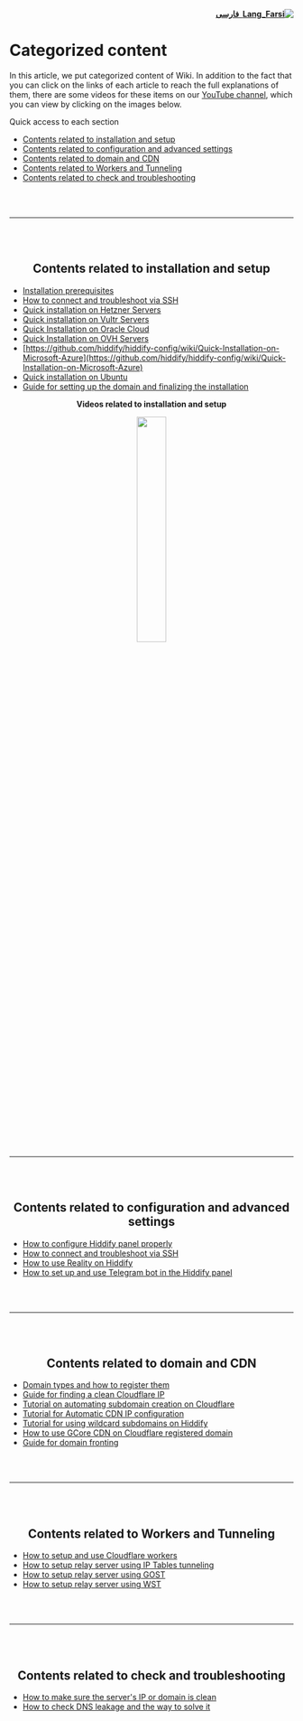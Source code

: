<div dir="rtl">

[**![Lang_Farsi](https://user-images.githubusercontent.com/125398461/234186932-52f1fa82-52c6-417f-8b37-08fe9250a55f.png) &nbsp;فارسی**](https://github.com/hiddify/hiddify-config/wiki/%D9%85%D8%B7%D8%A7%D9%84%D8%A8-%D8%AF%D8%B3%D8%AA%D9%87%E2%80%8C%D8%A8%D9%86%D8%AF%DB%8C-%D8%B4%D8%AF%D9%87)
</div>

# Categorized content

In this article, we put categorized content of Wiki. In addition to the fact that you can click on the links of each article to reach the full explanations of them, there are some videos for these items on our [YouTube channel](https://www.youtube.com/@hiddify/videos), which you can view by clicking on the images below.

Quick access to each section
- [Contents related to installation and setup](#contents-related-to-installation-and-setup)
- [Contents related to configuration and advanced settings](#contents-related-to-configuration-and-advanced-settings)
- [Contents related to domain and CDN](#contents-related-to-domain-and-cdn)
- [Contents related to Workers and Tunneling](#contents-related-to-workers-and-tunneling)
- [Contents related to check and troubleshooting](#contents-related-to-check-and-troubleshooting)

<br>
<br>

***
<br>
<br>

<div dir="ltr" align=center>

## Contents related to installation and setup
</div>

- [Installation prerequisites](https://github.com/hiddify/hiddify-config/wiki/Installation-prerequisites)
- [How to connect and troubleshoot via SSH](https://github.com/hiddify/hiddify-config/wiki/How-to-connect-to-server-via-SSH)
- [Quick installation on Hetzner Servers](https://github.com/hiddify/hiddify-config/wiki/Quick-installation-on-Hetzner-Servers)
- [Quick installation on Vultr Servers](https://github.com/hiddify/hiddify-config/wiki/Quick-installation-on-Vultr-Servers)
- [Quick Installation on Oracle Cloud](https://github.com/hiddify/hiddify-config/wiki/Quick-Installation-on-Oracle-Cloud)
- [Quick Installation on OVH Servers](https://github.com/hiddify/hiddify-config/wiki/Quick-Installation-on-OVH-Servers)
- [https://github.com/hiddify/hiddify-config/wiki/Quick-Installation-on-Microsoft-Azure](https://github.com/hiddify/hiddify-config/wiki/Quick-Installation-on-Microsoft-Azure)
- [Quick installation on Ubuntu](https://github.com/hiddify/hiddify-config/wiki/Quick-Installation-On-Ubuntu)
- [Guide for setting up the domain and finalizing the installation](https://github.com/hiddify/hiddify-config/wiki/Guide-for-Setting-up-the-Domain-and-Finalizing-the-Installation)

<div dir="ltr" align="center">

**Videos related to installation and setup**


<a href="https://www.youtube.com/watch?v=XSwCE35lqmU"><img width="32%" src="https://user-images.githubusercontent.com/125398461/235692699-f6cc0a42-3742-44d5-be20-783ac0e50fdc.png" /></a>


</div>

<br>
<br>

***
<br>
<br>

<div dir="ltr" align=center>

## Contents related to configuration and advanced settings
</div>

- [How to configure Hiddify panel properly](https://github.com/hiddify/hiddify-config/wiki/How-to-configure-Hiddify-Panel-properly)
- [How to connect and troubleshoot via SSH](https://github.com/hiddify/hiddify-config/wiki/How-to-connect-and-troubleshoot-via-SSH)
- [How to use Reality on Hiddify](https://github.com/hiddify/hiddify-config/wiki/How-to-use-Reality-on-Hiddify)
- [How to set up and use Telegram bot in the Hiddify panel](https://github.com/hiddify/hiddify-config/wiki/How-to-set-up-and-use-Telegram-bot-in-the-Hddify-panel)

<br>
<br>

***
<br>
<br>
<div dir="ltr" align=center>

## Contents related to domain and CDN
</div>

- [Domain types and how to register them](https://github.com/hiddify/hiddify-config/wiki/Domain-types-and-how-to-register-them)
- [Guide for finding a clean Cloudflare IP](https://github.com/hiddify/hiddify-config/wiki/Guide-for-finding-a-clean-Cloudflare-IP)
- [Tutorial on automating subdomain creation on Cloudflare](https://github.com/hiddify/hiddify-config/wiki/Get-Cloudflare-API)
- [Tutorial for Automatic CDN IP configuration](https://github.com/hiddify/hiddify-config/wiki/Guide-for-using-mode-Auto_CDN_IP-on-Hiddify)
- [Tutorial for using wildcard subdomains on Hiddify](https://github.com/hiddify/hiddify-config/wiki/Tutorial-for-using-wildcard-subdomains-on-Hiddify)
- [How to use GCore CDN on Cloudflare registered domain](https://github.com/hiddify/hiddify-config/wiki/How-to-use-GCore-CDN-on-Cloudflare-registered-domain)
- [Guide for domain fronting](https://github.com/hiddify/hiddify-config/wiki/Guide-for-domain-fronting)

<br>
<br>

***
<br>
<br>
<div dir="ltr" align=center>

## Contents related to Workers and Tunneling
</div>

- [How to setup and use Cloudflare workers](https://github.com/hiddify/hiddify-config/wiki/How-to-set-up-and-use-Cloudflare-workers)
- [How to setup relay server using IP Tables tunneling](https://github-com.translate.goog/hiddify/hiddify-config/discussions/129?_x_tr_sl=fa&_x_tr_tl=en&_x_tr_hl=en&_x_tr_pto=wapp)
- [How to setup relay server using GOST](https://github-com.translate.goog/hiddify/hiddify-config/discussions/493?_x_tr_sl=fa&_x_tr_tl=en&_x_tr_hl=en&_x_tr_pto=wapp)
- [How to setup relay server using WST](https://github-com.translate.goog/hiddify/hiddify-config/discussions/851?_x_tr_sl=fa&_x_tr_tl=en&_x_tr_hl=en&_x_tr_pto=wapp)

<br>
<br>

***
<br>
<br>
<div dir="ltr" align=center>

## Contents related to check and troubleshooting
</div>

- [How to make sure the server's IP or domain is clean](https://github.com/hiddify/hiddify-config/wiki/How-to-make-sure-the-server's-IP-or-domain-is-clean)
- [How to check DNS leakage and the way to solve it](https://github-com.translate.goog/hiddify/hiddify-config/discussions/859?_x_tr_sl=fa&_x_tr_tl=en&_x_tr_hl=en&_x_tr_pto=wapp)